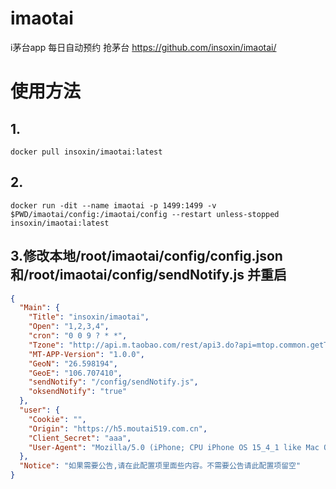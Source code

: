 # imaotai
i茅台app 每日自动预约 抢茅台
https://github.com/insoxin/imaotai/



# 使用方法
## 1.
```docker
docker pull insoxin/imaotai:latest
```
## 2.

```docker
docker run -dit --name imaotai -p 1499:1499 -v $PWD/imaotai/config:/imaotai/config --restart unless-stopped insoxin/imaotai:latest
```

## 3.修改本地/root/imaotai/config/config.json和/root/imaotai/config/sendNotify.js 并重启
```json
{
  "Main": {
    "Title": "insoxin/imaotai",
    "Open": "1,2,3,4",
    "cron": "0 0 9 ? * *",
    "Tzone": "http://api.m.taobao.com/rest/api3.do?api=mtop.common.getTimestamp",
    "MT-APP-Version": "1.0.0",
    "GeoN": "26.598194",
    "GeoE": "106.707410",
    "sendNotify": "/config/sendNotify.js",
    "oksendNotify": "true"
  },
  "user": {
    "Cookie": "",
    "Origin": "https://h5.moutai519.com.cn",
    "Client_Secret": "aaa",
    "User-Agent": "Mozilla/5.0 (iPhone; CPU iPhone OS 15_4_1 like Mac OS X) AppleWebKit/605.1.15 (KHTML, like Gecko) Mobile/15E148 moutaiapp/1.0.6 device-id/insoxin/imaotai"
  },
  "Notice": "如果需要公告,请在此配置项里面些内容。不需要公告请此配置项留空"
}

```
